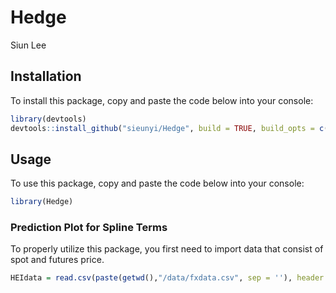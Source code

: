 # Hedge

Siun Lee


## Installation

To install this package, copy and paste the code below into your console:
```r
library(devtools)
devtools::install_github("sieunyi/Hedge", build = TRUE, build_opts = c("--no-resave-data", "--no-manual"))
```

## Usage

To use this package, copy and paste the code below into your console:
```r
library(Hedge)
```

### Prediction Plot for Spline Terms

To properly utilize this package, you first need to import data that consist of spot and futures price.
```r
HEIdata = read.csv(paste(getwd(),"/data/fxdata.csv", sep = ''), header = TRUE)
```

